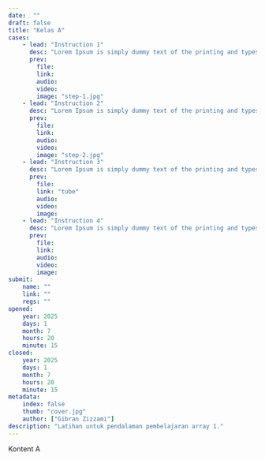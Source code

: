 ```yaml
---
date:  ""
draft: false
title: "Kelas A"
cases:
    - lead: "Instruction 1"
      desc: "Lorem Ipsum is simply dummy text of the printing and typesetting industry. Lorem Ipsum has been the industry's standard"
      prev:
        file:
        link:
        audio:
        video:
        image: "step-1.jpg"
    - lead: "Instruction 2"
      desc: "Lorem Ipsum is simply dummy text of the printing and typesetting industry. Lorem Ipsum has been the industry's standard"
      prev:
        file:
        link:
        audio:
        video:
        image: "step-2.jpg"
    - lead: "Instruction 3"
      desc: "Lorem Ipsum is simply dummy text of the printing and typesetting industry. Lorem Ipsum has been the industry's standard"
      prev:
        file:
        link: "tube"
        audio:
        video:
        image:
    - lead: "Instruction 4"
      desc: "Lorem Ipsum is simply dummy text of the printing and typesetting industry. Lorem Ipsum has been the industry's standard"
      prev:
        file:
        link:
        audio:
        video:
        image:
submit:
    name: ""
    link: ""
    regs: ""
opened:
    year: 2025
    days: 1
    month: 7
    hours: 20
    minute: 15
closed:
    year: 2025
    days: 1
    month: 7
    hours: 20
    minute: 15 
metadata:
    index: false
    thumb: "cover.jpg"
    author: ["Gibran Zizzami"]
description: "Latihan untuk pendalaman pembelajaran array 1."
---
```


Kontent A